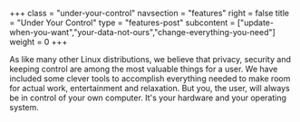 +++
class = "under-your-control"
navsection = "features"
right = false
title = "Under Your Control"
type = "features-post"
subcontent = ["update-when-you-want","your-data-not-ours","change-everything-you-need"]
weight = 0
+++

As like many other Linux distributions, we believe that privacy, security and keeping control are among the most valuable things for a user. We have included some clever tools to accomplish everything needed to make room for actual work, entertainment and relaxation. But you, the user, will always be in control of your own computer. It's your hardware and your operating system.


